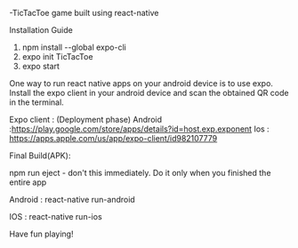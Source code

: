-TicTacToe game built using react-native

Installation Guide

1.	npm install --global expo-cli
2.	expo init TicTacToe
3.	expo start

One way to run react native apps on your android device is to use expo. Install the expo client in your android device and scan the obtained QR code in the terminal.

Expo client : (Deployment phase)
	Android :https://play.google.com/store/apps/details?id=host.exp.exponent 
	Ios : https://apps.apple.com/us/app/expo-client/id982107779 

Final Build(APK):

npm run eject - don't this immediately. Do it only when you finished the entire app

Android : react-native run-android

IOS : react-native run-ios

Have fun playing!




